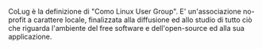CoLug è la definizione di \"Como Linux User Group\". E\'
un\'associazione no-profit a carattere locale, finalizzata alla
diffusione ed allo studio di tutto ciò che riguarda l\'ambiente del free
software e dell\'open-source ed alla sua applicazione.
